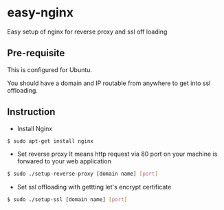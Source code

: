 # easy-nginx
Easy setup of nginx for reverse proxy and ssl off loading

## Pre-requisite
This is configured for Ubuntu.

You should have a domain and IP routable from anywhere to get into ssl offloading.

## Instruction
- Install Nginx
```bash
$ sudo apt-get install nginx
```

- Set reverse proxy
It means http request via 80 port on your machine is forwared to your web application
```bash
$ sudo ./setup-reverse-proxy [domain name] [port]
```

- Set ssl offloading with gettting let's encrypt certificate
```bash
$ sudo ./setup-ssl [domain name] [port]
```
